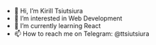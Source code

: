 - 👋 Hi, I’m Kirill Tsiutsiura
- 👀 I’m interested in Web Development
- 🌱 I’m currently learning React
- 📫 How to reach me on Telegram: @ttsiutsiura

<!---
ttsiutsiura/ttsiutsiura is a ✨ special ✨ repository because its `README.md` (this file) appears on your GitHub profile.
You can click the Preview link to take a look at your changes.
--->
